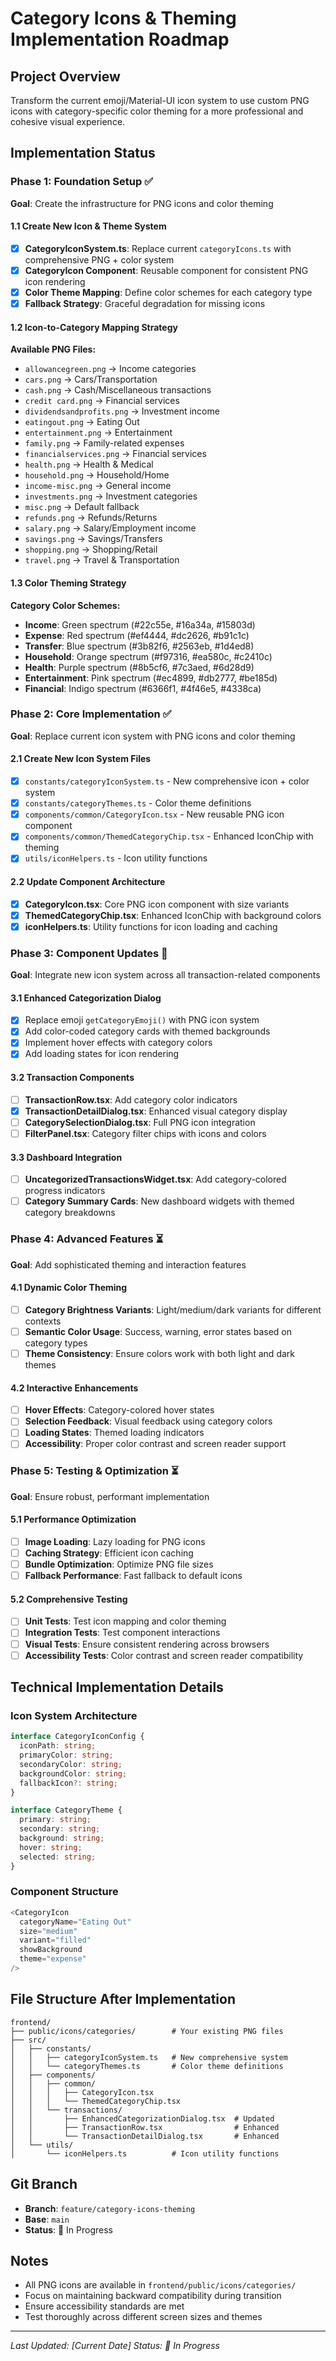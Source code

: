 # Category Icons & Theming Implementation Roadmap

## Project Overview
Transform the current emoji/Material-UI icon system to use custom PNG icons with category-specific color theming for a more professional and cohesive visual experience.

## Implementation Status

### Phase 1: Foundation Setup ✅
**Goal**: Create the infrastructure for PNG icons and color theming

#### 1.1 Create New Icon & Theme System
- [x] **CategoryIconSystem.ts**: Replace current `categoryIcons.ts` with comprehensive PNG + color system
- [x] **CategoryIcon Component**: Reusable component for consistent PNG icon rendering
- [x] **Color Theme Mapping**: Define color schemes for each category type
- [x] **Fallback Strategy**: Graceful degradation for missing icons

#### 1.2 Icon-to-Category Mapping Strategy
**Available PNG Files:**
- `allowancegreen.png` → Income categories
- `cars.png` → Cars/Transportation
- `cash.png` → Cash/Miscellaneous transactions
- `credit card.png` → Financial services
- `dividendsandprofits.png` → Investment income
- `eatingout.png` → Eating Out
- `entertainment.png` → Entertainment
- `family.png` → Family-related expenses
- `financialservices.png` → Financial services
- `health.png` → Health & Medical
- `household.png` → Household/Home
- `income-misc.png` → General income
- `investments.png` → Investment categories
- `misc.png` → Default fallback
- `refunds.png` → Refunds/Returns
- `salary.png` → Salary/Employment income
- `savings.png` → Savings/Transfers
- `shopping.png` → Shopping/Retail
- `travel.png` → Travel & Transportation

#### 1.3 Color Theming Strategy
**Category Color Schemes:**
- **Income**: Green spectrum (#22c55e, #16a34a, #15803d)
- **Expense**: Red spectrum (#ef4444, #dc2626, #b91c1c)
- **Transfer**: Blue spectrum (#3b82f6, #2563eb, #1d4ed8)
- **Household**: Orange spectrum (#f97316, #ea580c, #c2410c)
- **Health**: Purple spectrum (#8b5cf6, #7c3aed, #6d28d9)
- **Entertainment**: Pink spectrum (#ec4899, #db2777, #be185d)
- **Financial**: Indigo spectrum (#6366f1, #4f46e5, #4338ca)

### Phase 2: Core Implementation ✅
**Goal**: Replace current icon system with PNG icons and color theming

#### 2.1 Create New Icon System Files
- [x] `constants/categoryIconSystem.ts` - New comprehensive icon + color system
- [x] `constants/categoryThemes.ts` - Color theme definitions
- [x] `components/common/CategoryIcon.tsx` - New reusable PNG icon component
- [x] `components/common/ThemedCategoryChip.tsx` - Enhanced IconChip with theming
- [x] `utils/iconHelpers.ts` - Icon utility functions

#### 2.2 Update Component Architecture
- [x] **CategoryIcon.tsx**: Core PNG icon component with size variants
- [x] **ThemedCategoryChip.tsx**: Enhanced IconChip with background colors
- [x] **iconHelpers.ts**: Utility functions for icon loading and caching

### Phase 3: Component Updates 🔄
**Goal**: Integrate new icon system across all transaction-related components

#### 3.1 Enhanced Categorization Dialog
- [x] Replace emoji `getCategoryEmoji()` with PNG icon system
- [x] Add color-coded category cards with themed backgrounds
- [x] Implement hover effects with category colors
- [x] Add loading states for icon rendering

#### 3.2 Transaction Components
- [ ] **TransactionRow.tsx**: Add category color indicators
- [x] **TransactionDetailDialog.tsx**: Enhanced visual category display
- [ ] **CategorySelectionDialog.tsx**: Full PNG icon integration
- [ ] **FilterPanel.tsx**: Category filter chips with icons and colors

#### 3.3 Dashboard Integration
- [ ] **UncategorizedTransactionsWidget.tsx**: Add category-colored progress indicators
- [ ] **Category Summary Cards**: New dashboard widgets with themed category breakdowns

### Phase 4: Advanced Features ⏳
**Goal**: Add sophisticated theming and interaction features

#### 4.1 Dynamic Color Theming
- [ ] **Category Brightness Variants**: Light/medium/dark variants for different contexts
- [ ] **Semantic Color Usage**: Success, warning, error states based on category types
- [ ] **Theme Consistency**: Ensure colors work with both light and dark themes

#### 4.2 Interactive Enhancements
- [ ] **Hover Effects**: Category-colored hover states
- [ ] **Selection Feedback**: Visual feedback using category colors
- [ ] **Loading States**: Themed loading indicators
- [ ] **Accessibility**: Proper color contrast and screen reader support

### Phase 5: Testing & Optimization ⏳
**Goal**: Ensure robust, performant implementation

#### 5.1 Performance Optimization
- [ ] **Image Loading**: Lazy loading for PNG icons
- [ ] **Caching Strategy**: Efficient icon caching
- [ ] **Bundle Optimization**: Optimize PNG file sizes
- [ ] **Fallback Performance**: Fast fallback to default icons

#### 5.2 Comprehensive Testing
- [ ] **Unit Tests**: Test icon mapping and color theming
- [ ] **Integration Tests**: Test component interactions
- [ ] **Visual Tests**: Ensure consistent rendering across browsers
- [ ] **Accessibility Tests**: Color contrast and screen reader compatibility

## Technical Implementation Details

### Icon System Architecture
```typescript
interface CategoryIconConfig {
  iconPath: string;
  primaryColor: string;
  secondaryColor: string;
  backgroundColor: string;
  fallbackIcon?: string;
}

interface CategoryTheme {
  primary: string;
  secondary: string;
  background: string;
  hover: string;
  selected: string;
}
```

### Component Structure
```typescript
<CategoryIcon 
  categoryName="Eating Out"
  size="medium"
  variant="filled"
  showBackground
  theme="expense"
/>
```

## File Structure After Implementation
```
frontend/
├── public/icons/categories/        # Your existing PNG files
├── src/
│   ├── constants/
│   │   ├── categoryIconSystem.ts   # New comprehensive system
│   │   └── categoryThemes.ts       # Color theme definitions
│   ├── components/
│   │   ├── common/
│   │   │   ├── CategoryIcon.tsx
│   │   │   └── ThemedCategoryChip.tsx
│   │   └── transactions/
│   │       ├── EnhancedCategorizationDialog.tsx  # Updated
│   │       ├── TransactionRow.tsx                # Enhanced
│   │       └── TransactionDetailDialog.tsx       # Enhanced
│   └── utils/
│       └── iconHelpers.ts          # Icon utility functions
```

## Git Branch
- **Branch**: `feature/category-icons-theming`
- **Base**: `main`
- **Status**: 🔄 In Progress

## Notes
- All PNG icons are available in `frontend/public/icons/categories/`
- Focus on maintaining backward compatibility during transition
- Ensure accessibility standards are met
- Test thoroughly across different screen sizes and themes

---

*Last Updated: [Current Date]*
*Status: 🔄 In Progress*
